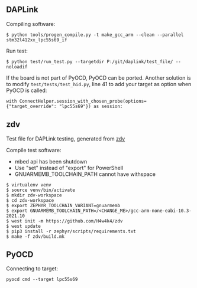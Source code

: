 DAPLink
---

Compiling software:
```
$ python tools/progen_compile.py -t make_gcc_arm --clean --parallel stm32l412xx_lpc55s69_if
```

Run test:
```
$ python test/run_test.py --targetdir P:/git/daplink/test_file/ --noloadif
```

If the board is not part of PyOCD, PyOCD can be ported. Another solution is to modify `test/tests/test_hid.py`, line 41 to add your target as option when PyOCD is called:
```
with ConnectHelper.session_with_chosen_probe(options={"target_override": "lpc55s69"}) as session:
```


zdv
--
Test file for DAPLink testing, generated from [zdv](https://github.com/H4w4k4/zdv)

Compile test software:
- mbed api has been shutdown
- Use "set" instead of "export" for PowerShell
- GNUARMEMB_TOOLCHAIN_PATH cannot have withspace
```
$ virtualenv venv
$ source venv/bin/activate
$ mkdir zdv-workspace
$ cd zdv-workspace
$ export ZEPHYR_TOOLCHAIN_VARIANT=gnuarmemb
$ export GNUARMEMB_TOOLCHAIN_PATH=/<CHANGE_ME>/gcc-arm-none-eabi-10.3-2021.10
$ west init -m https://github.com/H4w4k4/zdv
$ west update
$ pip3 install -r zephyr/scripts/requirements.txt
$ make -f zdv/build.mk
```


PyOCD
---
Connecting to target:
```
pyocd cmd --target lpc55s69
```


